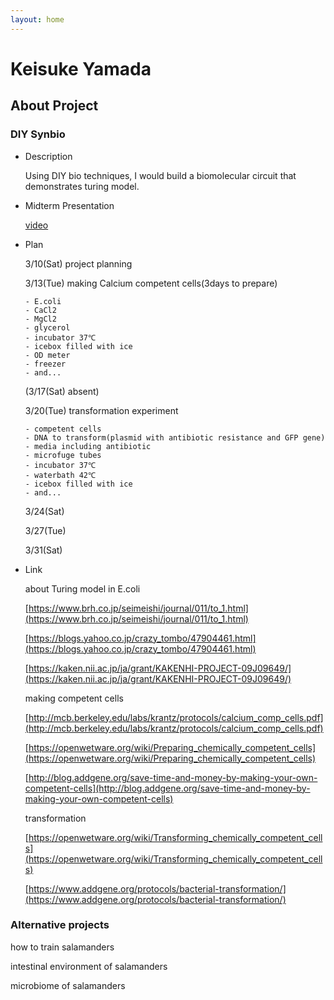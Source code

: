 ```yaml
---
layout: home
---
```


# Keisuke Yamada

## About Project
### DIY Synbio
- Description

  Using DIY bio techniques, I would build a biomolecular circuit that demonstrates turing model.
- Midterm Presentation

    [video](https://vimeo.com/258476524)

- Plan

    3/10(Sat) project planning

    3/13(Tue) making Calcium competent cells(3days to prepare)
    
      - E.coli
      - CaCl2
      - MgCl2
      - glycerol
      - incubator 37℃
      - icebox filled with ice
      - OD meter
      - freezer
      - and...

    (3/17(Sat) absent)

    3/20(Tue) transformation experiment
      
      - competent cells
      - DNA to transform(plasmid with antibiotic resistance and GFP gene)
      - media including antibiotic
      - microfuge tubes
      - incubator 37℃
      - waterbath 42℃
      - icebox filled with ice
      - and...
      
    3/24(Sat) 

    3/27(Tue) 

    3/31(Sat) 
    
- Link

  about Turing model in E.coli
  
  [https://www.brh.co.jp/seimeishi/journal/011/to_1.html](https://www.brh.co.jp/seimeishi/journal/011/to_1.html)

  [https://blogs.yahoo.co.jp/crazy_tombo/47904461.html](https://blogs.yahoo.co.jp/crazy_tombo/47904461.html)

  [https://kaken.nii.ac.jp/ja/grant/KAKENHI-PROJECT-09J09649/](https://kaken.nii.ac.jp/ja/grant/KAKENHI-PROJECT-09J09649/)

  making competent cells

  [http://mcb.berkeley.edu/labs/krantz/protocols/calcium_comp_cells.pdf](http://mcb.berkeley.edu/labs/krantz/protocols/calcium_comp_cells.pdf)

  [https://openwetware.org/wiki/Preparing_chemically_competent_cells](https://openwetware.org/wiki/Preparing_chemically_competent_cells)

  [http://blog.addgene.org/save-time-and-money-by-making-your-own-competent-cells](http://blog.addgene.org/save-time-and-money-by-making-your-own-competent-cells)

  transformation

  [https://openwetware.org/wiki/Transforming_chemically_competent_cells](https://openwetware.org/wiki/Transforming_chemically_competent_cells)

  [https://www.addgene.org/protocols/bacterial-transformation/](https://www.addgene.org/protocols/bacterial-transformation/)


### Alternative projects
how to train salamanders

intestinal environment of salamanders

microbiome of salamanders

